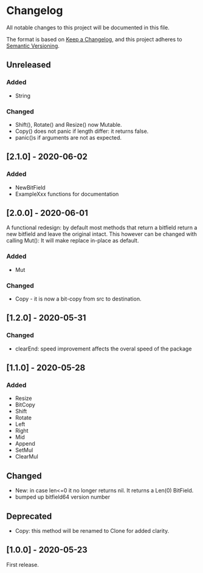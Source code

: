 # Changelog
All notable changes to this project will be documented in this file.

The format is based on [Keep a Changelog](https://keepachangelog.com/en/1.0.0/),
and this project adheres to [Semantic Versioning](https://semver.org/spec/v2.0.0.html).

## Unreleased
### Added
- String

### Changed
- Shift(), Rotate() and Resize() now Mutable.
- Copy() does not panic if length differ: it returns false.
- panic()s if arguments are not as expected.

## [2.1.0] - 2020-06-02
### Added
- NewBitField
- ExampleXxx functions for documentation

## [2.0.0] - 2020-06-01

A functional redesign: by default most methods that return a bitfield return a new
bitfield and leave the original intact. This however can be changed with calling
Mut(): It will make replace in-place as default.
### Added
- Mut

### Changed
- Copy - it is now a bit-copy from src to destination.

## [1.2.0] - 2020-05-31
### Changed
- clearEnd: speed improvement affects the overal speed of the package

## [1.1.0] - 2020-05-28
### Added
- Resize
- BitCopy
- Shift
- Rotate
- Left
- Right
- Mid
- Append
- SetMul
- ClearMul

## Changed
- New: in case len<=0 it no longer returns nil. It returns a Len(0) BitField.
- bumped up bitfield64 version number

## Deprecated
- Copy: this method will be renamed to Clone for added clarity.

## [1.0.0] - 2020-05-23

First release.
